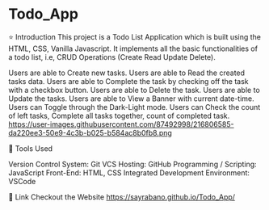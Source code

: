# Todo_App



⭐ Introduction
This project is a Todo List Application which is built using the HTML, CSS, Vanilla Javascript. It implements all the basic functionalities of a todo list, i.e, CRUD Operations (Create Read Update Delete). 

Users are able to Create new tasks.
Users are able to Read the created tasks data.
Users are able to Complete the task by checking off the task with a checkbox button.
Users are able to Delete the task.
Users are able to Update the tasks.
Users are able to View a Banner with current date-time.
Users can Toggle through the Dark-Light mode.
Users can Check the count of left tasks, Complete all tasks together, count of completed task.
https://user-images.githubusercontent.com/87492998/216806585-da220ee3-50e9-4c3b-b025-b584ac8b0fb8.png



🔨 Tools Used
   
Version Control System: Git
VCS Hosting: GitHub
Programming / Scripting: JavaScript
Front-End: HTML, CSS
Integrated Development Environment: VSCode

🔗 Link
Checkout the Website https://sayrabano.github.io/Todo_App/
